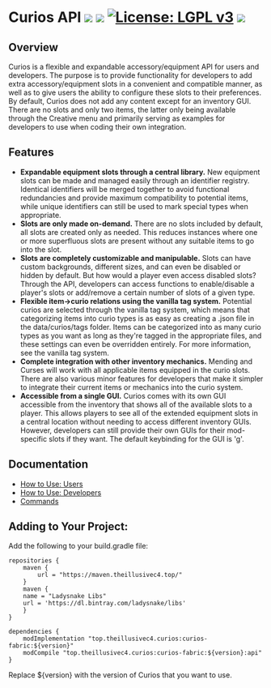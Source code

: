 # Curios API [![](http://cf.way2muchnoise.eu/versions/curios-fabric.svg)](https://www.curseforge.com/minecraft/mc-mods/curios-fabric) [![](http://cf.way2muchnoise.eu/short_curios-fabric_downloads.svg)](https://www.curseforge.com/minecraft/mc-mods/curios-fabric/files) [![License: LGPL v3](https://img.shields.io/badge/License-LGPL%20v3-blue.svg?&style=flat-square)](https://www.gnu.org/licenses/lgpl-3.0) [![](https://img.shields.io/discord/500852157503766538.svg?color=green&label=Discord&style=flat-square)](https://discord.gg/JWgrdwt)

## Overview

Curios is a flexible and expandable accessory/equipment API for users and developers. The purpose is to provide functionality for developers to add extra accessory/equipment slots in a convenient and compatible manner, as well as to give users the ability to configure these slots to their preferences. By default, Curios does not add any content except for an inventory GUI. There are no slots and only two items, the latter only being available through the Creative menu and primarily serving as examples for developers to use when coding their own integration.

## Features

* **Expandable equipment slots through a central library.** New equipment slots can be made and managed easily through an identifier registry. Identical identifiers will be merged together to avoid functional redundancies and provide maximum compatibility to potential items, while unique identifiers can still be used to mark special types when appropriate.
* **Slots are only made on-demand.** There are no slots included by default, all slots are created only as needed. This reduces instances where one or more superfluous slots are present without any suitable items to go into the slot.
* **Slots are completely customizable and manipulable.** Slots can have custom backgrounds, different sizes, and can even be disabled or hidden by default. But how would a player even access disabled slots? Through the API, developers can access functions to enable/disable a player's slots or add/remove a certain number of slots of a given type.
* **Flexible item->curio relations using the vanilla tag system.** Potential curios are selected through the vanilla tag system, which means that categorizing items into curio types is as easy as creating a .json file in the data/curios/tags folder. Items can be categorized into as many curio types as you want as long as they're tagged in the appropriate files, and these settings can even be overridden entirely. For more information, see the vanilla tag system.
* **Complete integration with other inventory mechanics.** Mending and Curses will work with all applicable items equipped in the curio slots. There are also various minor features for developers that make it simpler to integrate their current items or mechanics into the curio system.
* **Accessible from a single GUI.** Curios comes with its own GUI accessible from the inventory that shows all of the available slots to a player. This allows players to see all of the extended equipment slots in a central location without needing to access different inventory GUIs. However, developers can still provide their own GUIs for their mod-specific slots if they want. The default keybinding for the GUI is 'g'.

## Documentation

* [How to Use: Users](https://github.com/TheIllusiveC4/Curios/wiki/How-to-Use:-Fabric-Users)
* [How to Use: Developers](https://github.com/TheIllusiveC4/Curios/wiki/How-to-Use:-Fabric-Developers)
* [Commands](https://github.com/TheIllusiveC4/Curios/wiki/Commands)

## Adding to Your Project:

Add the following to your build.gradle file:
```
repositories {
    maven {
        url = "https://maven.theillusivec4.top/"
    }
    maven {
	name = "Ladysnake Libs"
	url = 'https://dl.bintray.com/ladysnake/libs'
    }
}

dependencies {
    modImplementation "top.theillusivec4.curios:curios-fabric:${version}"
    modCompile "top.theillusivec4.curios:curios-fabric:${version}:api"
}
```

Replace ${version} with the version of Curios that you want to use.
